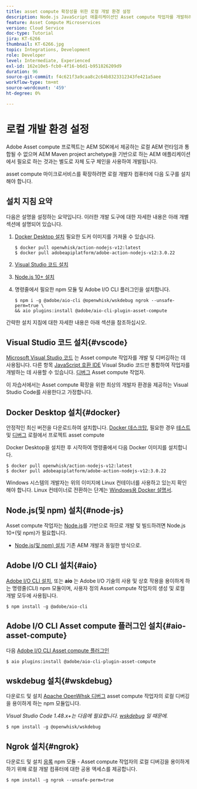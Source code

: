 ```yaml
---
title: asset compute 확장성을 위한 로컬 개발 환경 설정
description: Node.js JavaScript 애플리케이션인 Asset compute 작업자를 개발하려면 Node.js 및 다양한 npm 모듈부터 Docker Desktop 및 Microsoft Visual Studio 코드에 이르기까지 기존 AEM 개발과는 다른 특정 개발 도구가 필요합니다.
feature: Asset Compute Microservices
version: Cloud Service
doc-type: Tutorial
jira: KT-6266
thumbnail: KT-6266.jpg
topic: Integrations, Development
role: Developer
level: Intermediate, Experienced
exl-id: 162e10e5-fcb0-4f16-b6d1-b951826209d9
duration: 96
source-git-commit: f4c621f3a9caa8c2c64b8323312343fe421a5aee
workflow-type: tm+mt
source-wordcount: '459'
ht-degree: 0%

---
```


# 로컬 개발 환경 설정

Adobe Asset compute 프로젝트는 AEM SDK에서 제공하는 로컬 AEM 런타임과 통합될 수 없으며 AEM Maven project archetype을 기반으로 하는 AEM 애플리케이션에서 필요로 하는 것과는 별도로 자체 도구 체인을 사용하여 개발됩니다.

asset compute 마이크로서비스를 확장하려면 로컬 개발자 컴퓨터에 다음 도구를 설치해야 합니다.

## 설치 지침 요약

다음은 설명을 설정하는 요약입니다. 이러한 개발 도구에 대한 자세한 내용은 아래 개별 섹션에 설명되어 있습니다.

1. [Docker Desktop 설치](https://www.docker.com/products/docker-desktop) 필요한 도커 이미지를 가져올 수 있습니다.

   ```
   $ docker pull openwhisk/action-nodejs-v12:latest
   $ docker pull adobeapiplatform/adobe-action-nodejs-v12:3.0.22
   ```

1. [Visual Studio 코드 설치](https://code.visualstudio.com/download)
1. [Node.js 10+ 설치](../../local-development-environment/development-tools.md#node-js)
1. 명령줄에서 필요한 npm 모듈 및 Adobe I/O CLI 플러그인을 설치합니다.

   ```
   $ npm i -g @adobe/aio-cli @openwhisk/wskdebug ngrok --unsafe-perm=true \
   && aio plugins:install @adobe/aio-cli-plugin-asset-compute
   ```

간략한 설치 지침에 대한 자세한 내용은 아래 섹션을 참조하십시오.

## Visual Studio 코드 설치{#vscode}

[Microsoft Visual Studio 코드](https://code.visualstudio.com/download) 는 Asset compute 작업자를 개발 및 디버깅하는 데 사용됩니다. 다른 항목 [JavaScript 호환 IDE](../../local-development-environment/development-tools.md#set-up-the-development-ide) Visual Studio 코드만 통합하여 작업자를 개발하는 데 사용할 수 있습니다. [디버그](../test-debug/debug.md) Asset compute 작업자.

이 자습서에서는 Asset compute 확장을 위한 최상의 개발자 환경을 제공하는 Visual Studio Code를 사용한다고 가정합니다.

## Docker Desktop 설치{#docker}

안정적인 최신 버전을 다운로드하여 설치합니다. [Docker 데스크탑](https://www.docker.com/products/docker-desktop), 필요한 경우 [테스트](../test-debug/test.md) 및 [디버그](../test-debug/debug.md) 로컬에서 프로젝트 asset compute

Docker Desktop을 설치한 후 시작하여 명령줄에서 다음 Docker 이미지를 설치합니다.

```
$ docker pull openwhisk/action-nodejs-v12:latest
$ docker pull adobeapiplatform/adobe-action-nodejs-v12:3.0.22
```

Windows 시스템의 개발자는 위의 이미지에 Linux 컨테이너를 사용하고 있는지 확인해야 합니다. Linux 컨테이너로 전환하는 단계는 [Windows용 Docker 설명서](https://docs.docker.com/docker-for-windows/).

## Node.js(및 npm) 설치{#node-js}

Asset compute 작업자는 [Node.js](https://nodejs.org/)를 기반으로 하므로 개발 및 빌드하려면 Node.js 10+(및 npm)가 필요합니다.

+ [Node.js(및 npm) 설치](../../local-development-environment/development-tools.md#node-js) 기존 AEM 개발과 동일한 방식으로.

## Adobe I/O CLI 설치{#aio}

[Adobe I/O CLI 설치](../../local-development-environment/development-tools.md#aio-cli), 또는 __aio__ 는 Adobe I/O 기술의 사용 및 상호 작용을 용이하게 하는 명령줄(CLI) npm 모듈이며, 사용자 정의 Asset compute 작업자의 생성 및 로컬 개발 모두에 사용됩니다.

```
$ npm install -g @adobe/aio-cli
```

## Adobe I/O CLI Asset compute 플러그인 설치{#aio-asset-compute}

다음 [Adobe I/O CLI Asset compute 플러그인](https://github.com/adobe/aio-cli-plugin-asset-compute)

```
$ aio plugins:install @adobe/aio-cli-plugin-asset-compute
```

## wskdebug 설치{#wskdebug}

다운로드 및 설치 [Apache OpenWhsk 디버그](https://www.npmjs.com/package/@openwhisk/wskdebug) asset compute 작업자의 로컬 디버깅을 용이하게 하는 npm 모듈입니다.

_Visual Studio Code 1.48.x+는 다음에 필요합니다. [wskdebug](#wskdebug) 일 때문에._

```
$ npm install -g @openwhisk/wskdebug
```

## Ngrok 설치{#ngrok}

다운로드 및 설치 [응록](https://www.npmjs.com/package/ngrok) npm 모듈 - Asset compute 작업자의 로컬 디버깅을 용이하게 하기 위해 로컬 개발 컴퓨터에 대한 공용 액세스를 제공합니다.

```
$ npm install -g ngrok --unsafe-perm=true
```
